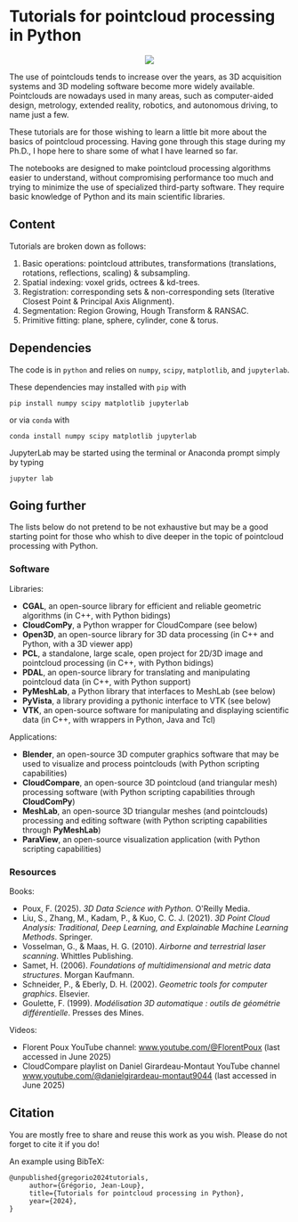 # Tutorials for pointcloud processing in Python

<div align="center">
  <p><img src="images/example_pointcloud.png"></p>
</div>

The use of pointclouds tends to increase over the years, as 3D acquisition systems and 3D modeling software become more widely available. Pointclouds are nowadays used in many areas, such as computer-aided design, metrology, extended reality, robotics, and autonomous driving, to name just a few.

These tutorials are for those wishing to learn a little bit more about the basics of pointcloud processing. Having gone through this stage during my Ph.D., I hope here to share some of what I have learned so far.

The notebooks are designed to make pointcloud processing algorithms easier to understand, without compromising performance too much and trying to minimize the use of specialized third-party software. They require basic knowledge of Python and its main scientific libraries.

## Content

Tutorials are broken down as follows:

1. Basic operations: pointcloud attributes, transformations (translations, rotations, reflections, scaling) & subsampling.
2. Spatial indexing: voxel grids, octrees & kd-trees.
3. Registration: corresponding sets & non-corresponding sets (Iterative Closest Point & Principal Axis Alignment).
4. Segmentation: Region Growing, Hough Transform & RANSAC.
5. Primitive fitting: plane, sphere, cylinder, cone & torus.

## Dependencies

The code is in `python` and relies on `numpy`, `scipy`, `matplotlib`, and `jupyterlab`.

These dependencies may installed with `pip` with

    pip install numpy scipy matplotlib jupyterlab

or via `conda` with

    conda install numpy scipy matplotlib jupyterlab

JupyterLab may be started using the terminal or Anaconda prompt simply by typing

    jupyter lab

## Going further

The lists below do not pretend to be not exhaustive but may be a good starting point for those who whish to dive deeper in the topic of pointcloud processing with Python.

### Software

Libraries:

- **CGAL**, an open-source library for efficient and reliable geometric algorithms (in C++, with Python bidings)
- **CloudComPy**, a Python wrapper for CloudCompare (see below)
- **Open3D**, an open-source library for 3D data processing (in C++ and Python, with a 3D viewer app)
- **PCL**, a standalone, large scale, open project for 2D/3D image and pointcloud processing (in C++, with Python bidings)
- **PDAL**, an open-source library for translating and manipulating pointcloud data (in C++, with Python support)
- **PyMeshLab**, a Python library that interfaces to MeshLab (see below)
- **PyVista**, a library providing a pythonic interface to VTK (see below)
- **VTK**, an open-source software for manipulating and displaying scientific data (in C++, with wrappers in Python, Java and Tcl)

Applications:

- **Blender**, an open-source  3D computer graphics software that may be used to visualize and process pointclouds (with Python scripting capabilities)
- **CloudCompare**, an open-source 3D pointcloud (and triangular mesh) processing software (with Python scripting capabilities through **CloudComPy**)
- **MeshLab**, an open-source 3D triangular meshes (and pointclouds) processing and editing software (with Python scripting capabilities through **PyMeshLab**)
- **ParaView**, an open-source visualization application (with Python scripting capabilities)

### Resources 

Books:
- Poux, F. (2025). *3D Data Science with Python*. O'Reilly Media.
- Liu, S., Zhang, M., Kadam, P., & Kuo, C. C. J. (2021). *3D Point Cloud Analysis: Traditional, Deep Learning, and Explainable Machine Learning Methods*. Springer.
- Vosselman, G., & Maas, H. G. (2010). *Airborne and terrestrial laser scanning*. Whittles Publishing.
- Samet, H. (2006). *Foundations of multidimensional and metric data structures*. Morgan Kaufmann.
- Schneider, P., & Eberly, D. H. (2002). *Geometric tools for computer graphics*. Elsevier.
- Goulette, F. (1999). *Modélisation 3D automatique : outils de géométrie différentielle*. Presses des Mines.

Videos:
- Florent Poux YouTube channel: www.youtube.com/@FlorentPoux (last accessed in June 2025)
- CloudCompare playlist on Daniel Girardeau-Montaut YouTube channel www.youtube.com/@danielgirardeau-montaut9044 (last accessed in June 2025)

## Citation

You are mostly free to share and reuse this work as you wish. Please do not forget to cite it if you do!

An example using BibTeX:

    @unpublished{gregorio2024tutorials,
         author={Grégorio, Jean-Loup},
         title={Tutorials for pointcloud processing in Python},
         year={2024},
    }
